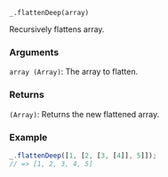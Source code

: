 ```
_.flattenDeep(array)
```

Recursively flattens array.

### Arguments

`array (Array)`: The array to flatten.

### Returns

`(Array)`: Returns the new flattened array.

### Example

```javascript
_.flattenDeep([1, [2, [3, [4]], 5]]);
// => [1, 2, 3, 4, 5]
```
